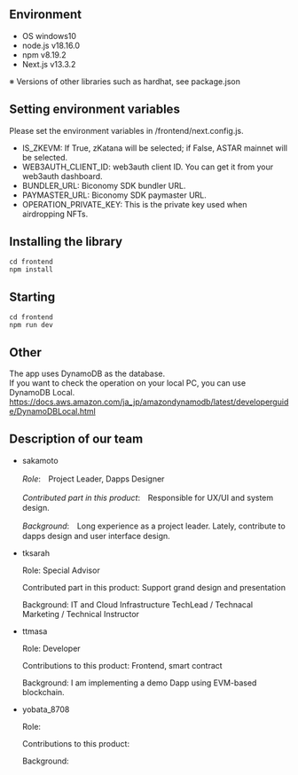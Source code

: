 ## Environment
- OS windows10
- node.js v18.16.0
- npm v8.19.2
- Next.js v13.3.2

※ Versions of other libraries such as hardhat, see package.json


## Setting environment variables
Please set the environment variables in /frontend/next.config.js.

- IS_ZKEVM: If True, zKatana will be selected; if False, ASTAR mainnet will be selected.
- WEB3AUTH_CLIENT_ID: web3auth client ID. You can get it from your web3auth dashboard.
- BUNDLER_URL: Biconomy SDK bundler URL.
- PAYMASTER_URL: Biconomy SDK paymaster URL.
- OPERATION_PRIVATE_KEY: This is the private key used when airdropping NFTs.

## Installing the library
```
cd frontend
npm install
```

## Starting
```
cd frontend
npm run dev
```

## Other
The app uses DynamoDB as the database.<br>
If you want to check the operation on your local PC, you can use DynamoDB Local.<br>
https://docs.aws.amazon.com/ja_jp/amazondynamodb/latest/developerguide/DynamoDBLocal.html


## Description of our team 
- sakamoto
  
  _Role_:　Project Leader, Dapps Designer
  
  _Contributed part in this product_:　Responsible for UX/UI and system design.
  
  _Background_:　Long experience as a project leader. Lately, contribute to dapps design and user interface design.

- tksarah

  Role: Special Advisor

  Contributed part in this product: Support grand design and presentation 

  Background: IT and Cloud Infrastructure TechLead / Technacal Marketing / Technical Instructor 

- ttmasa

  Role: Developer
  
  Contributions to this product: Frontend, smart contract
  
  Background: I am implementing a demo Dapp using EVM-based blockchain.
  
- yobata_8708

  Role:
  
  Contributions to this product:
  
  Background:

